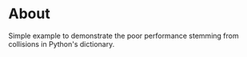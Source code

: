 # About

Simple example to demonstrate the poor performance stemming from collisions in Python's dictionary.
